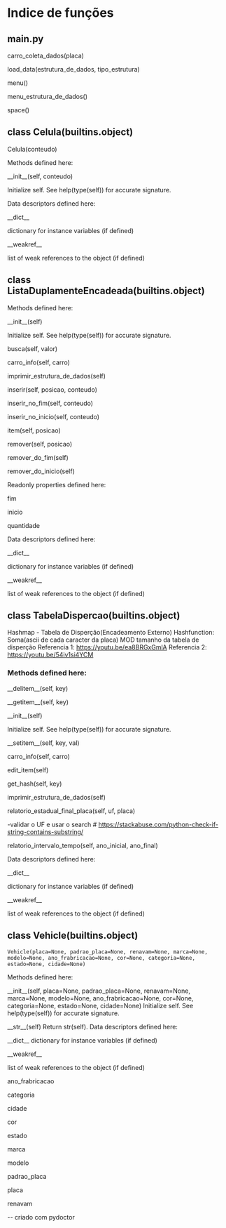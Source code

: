 # Indice de funções


## main.py
carro_coleta_dados(placa)

load_data(estrutura_de_dados, tipo_estrutura)

menu()

menu_estrutura_de_dados()

space()


## class Celula(builtins.object)

Celula(conteudo)

Methods defined here:

\_\_init\_\_(self, conteudo)

Initialize self.  See help(type(self)) for accurate signature.

Data descriptors defined here:

\_\_dict\_\_

dictionary for instance variables (if defined)

\_\_weakref\_\_

list of weak references to the object (if defined)


## class ListaDuplamenteEncadeada(builtins.object)
Methods defined here:

\_\_init\_\_(self)

Initialize self.  See help(type(self)) for accurate signature.

busca(self, valor)

carro_info(self, carro)

imprimir_estrutura_de_dados(self)

inserir(self, posicao, conteudo)

inserir_no_fim(self, conteudo)

inserir_no_inicio(self, conteudo)

item(self, posicao)

remover(self, posicao)

remover_do_fim(self)

remover_do_inicio(self)

Readonly properties defined here:

fim

inicio

quantidade

Data descriptors defined here:

\_\_dict\_\_

dictionary for instance variables (if defined)

\_\_weakref\_\_

list of weak references to the object (if defined)

## class TabelaDispercao(builtins.object)

Hashmap - Tabela de Disperção(Encadeamento Externo)
Hashfunction: Soma(ascii de cada caracter da placa) MOD tamanho da tabela de disperção
Referencia 1: https://youtu.be/ea8BRGxGmlA
Referencia 2: https://youtu.be/54iv1si4YCM

### Methods defined here:
\_\_delitem\_\_(self, key)

\_\_getitem\_\_(self, key)

\_\_init\_\_(self)

Initialize self.  See help(type(self)) for accurate signature.

\_\_setitem\_\_(self, key, val)

carro_info(self, carro)

edit_item(self)

get_hash(self, key)

imprimir_estrutura_de_dados(self)

relatorio_estadual_final_placa(self, uf, placa)

-validar o UF e usar o search # https://stackabuse.com/python-check-if-string-contains-substring/

relatorio_intervalo_tempo(self, ano_inicial, ano_final)

Data descriptors defined here:

\_\_dict\_\_

dictionary for instance variables (if defined)

\_\_weakref\_\_

list of weak references to the object (if defined)

## class Vehicle(builtins.object)
   	Vehicle(placa=None, padrao_placa=None, renavam=None, marca=None, modelo=None, ano_frabricacao=None, cor=None, categoria=None, estado=None, cidade=None)
 

 
Methods defined here:

\_\_init\_\_(self, placa=None, padrao_placa=None, renavam=None, marca=None, 
modelo=None, ano_frabricacao=None, cor=None, categoria=None, estado=None, cidade=None)
Initialize self.  See help(type(self)) for accurate signature.

\_\_str\_\_(self)
    Return str(self).
    Data descriptors defined here:

\_\_dict\_\_
dictionary for instance variables (if defined)

\_\_weakref\_\_

list of weak references to the object (if defined)

ano_frabricacao

categoria

cidade

cor

estado

marca

modelo

padrao_placa

placa

renavam





-- criado com pydoctor